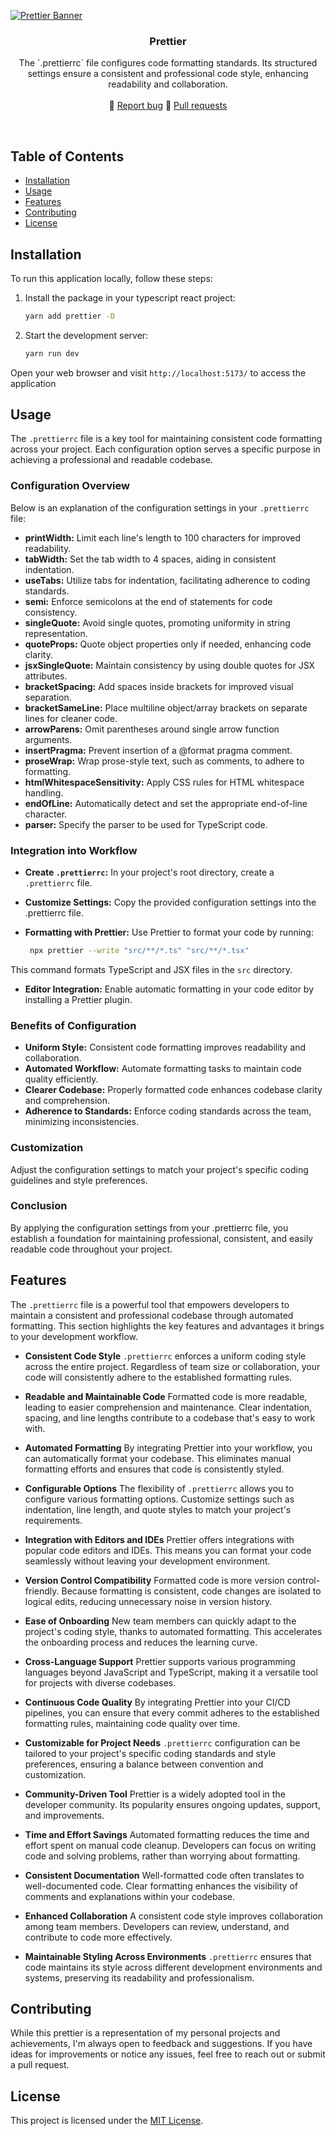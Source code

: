 [![Prettier Banner](https://unpkg.com/prettier-logo@1.0.3/images/prettier-banner-light.svg)](https://prettier.io)

<h3 align="center">Prettier</h3>

<p align="center">
  The `.prettierrc` file configures code formatting standards. Its structured settings ensure a consistent and professional code style, enhancing readability and collaboration.
  <br>
  <br>
  🔹
  <a href="https://github.com/yagnikvadi2003/prettier/issues">Report bug</a>
  🔹
  <a href="https://github.com/yagnikvadi2003/prettier/pulls">Pull requests</a>
</p>

<br />


## Table of Contents

- [Installation](#installation)
- [Usage](#usage)
- [Features](#features)
- [Contributing](#contributing)
- [License](#license)

## Installation

To run this application locally, follow these steps:

1. Install the package in your typescript react project:
   ```bash
   yarn add prettier -D
2. Start the development server:
    ```bash
    yarn run dev
Open your web browser and visit `http://localhost:5173/` to access the application

## Usage

The `.prettierrc` file is a key tool for maintaining consistent code formatting across your project. Each configuration option serves a specific purpose in achieving a professional and readable codebase.

### Configuration Overview
Below is an explanation of the configuration settings in your `.prettierrc` file:

- **printWidth:** Limit each line's length to 100 characters for improved readability.
- **tabWidth:** Set the tab width to 4 spaces, aiding in consistent indentation.
- **useTabs:** Utilize tabs for indentation, facilitating adherence to coding standards.
- **semi:** Enforce semicolons at the end of statements for code consistency.
- **singleQuote:** Avoid single quotes, promoting uniformity in string representation.
- **quoteProps:** Quote object properties only if needed, enhancing code clarity.
- **jsxSingleQuote:** Maintain consistency by using double quotes for JSX attributes.
- **bracketSpacing:** Add spaces inside brackets for improved visual separation.
- **bracketSameLine:** Place multiline object/array brackets on separate lines for cleaner code.
- **arrowParens:** Omit parentheses around single arrow function arguments.
- **insertPragma:** Prevent insertion of a @format pragma comment.
- **proseWrap:** Wrap prose-style text, such as comments, to adhere to formatting.
- **htmlWhitespaceSensitivity:** Apply CSS rules for HTML whitespace handling.
- **endOfLine:** Automatically detect and set the appropriate end-of-line character.
- **parser:** Specify the parser to be used for TypeScript code.

### Integration into Workflow

- **Create `.prettierrc`:** In your project's root directory, create a `.prettierrc` file.
- **Customize Settings:** Copy the provided configuration settings into the .prettierrc file.
- **Formatting with Prettier:** Use Prettier to format your code by running:

   ```bash
    npx prettier --write "src/**/*.ts" "src/**/*.tsx"
This command formats TypeScript and JSX files in the `src` directory.

- **Editor Integration:** Enable automatic formatting in your code editor by installing a Prettier plugin.

### Benefits of Configuration
- **Uniform Style:** Consistent code formatting improves readability and collaboration.
- **Automated Workflow:** Automate formatting tasks to maintain code quality efficiently.
- **Clearer Codebase:** Properly formatted code enhances codebase clarity and comprehension.
- **Adherence to Standards:** Enforce coding standards across the team, minimizing inconsistencies.

### Customization
Adjust the configuration settings to match your project's specific coding guidelines and style preferences.

### Conclusion
By applying the configuration settings from your .prettierrc file, you establish a foundation for maintaining professional, consistent, and easily readable code throughout your project.


## Features

The `.prettierrc` file is a powerful tool that empowers developers to maintain a consistent and professional codebase through automated formatting. This section highlights the key features and advantages it brings to your development workflow.

- **Consistent Code Style** `.prettierrc` enforces a uniform coding style across the entire project. Regardless of team size or collaboration, your code will consistently adhere to the established formatting rules.

- **Readable and Maintainable Code** Formatted code is more readable, leading to easier comprehension and maintenance. Clear indentation, spacing, and line lengths contribute to a codebase that's easy to work with.

- **Automated Formatting** By integrating Prettier into your workflow, you can automatically format your codebase. This eliminates manual formatting efforts and ensures that code is consistently styled.

- **Configurable Options** The flexibility of `.prettierrc` allows you to configure various formatting options. Customize settings such as indentation, line length, and quote styles to match your project's requirements.

- **Integration with Editors and IDEs** Prettier offers integrations with popular code editors and IDEs. This means you can format your code seamlessly without leaving your development environment.

- **Version Control Compatibility** Formatted code is more version control-friendly. Because formatting is consistent, code changes are isolated to logical edits, reducing unnecessary noise in version history.

- **Ease of Onboarding** New team members can quickly adapt to the project's coding style, thanks to automated formatting. This accelerates the onboarding process and reduces the learning curve.

- **Cross-Language Support** Prettier supports various programming languages beyond JavaScript and TypeScript, making it a versatile tool for projects with diverse codebases.

- **Continuous Code Quality** By integrating Prettier into your CI/CD pipelines, you can ensure that every commit adheres to the established formatting rules, maintaining code quality over time.

- **Customizable for Project Needs** `.prettierrc` configuration can be tailored to your project's specific coding standards and style preferences, ensuring a balance between convention and customization.

- **Community-Driven Tool** Prettier is a widely adopted tool in the developer community. Its popularity ensures ongoing updates, support, and improvements.

- **Time and Effort Savings** Automated formatting reduces the time and effort spent on manual code cleanup. Developers can focus on writing code and solving problems, rather than worrying about formatting.

- **Consistent Documentation** Well-formatted code often translates to well-documented code. Clear formatting enhances the visibility of comments and explanations within your codebase.

- **Enhanced Collaboration** A consistent code style improves collaboration among team members. Developers can review, understand, and contribute to code more effectively.

- **Maintainable Styling Across Environments** `.prettierrc` ensures that code maintains its style across different development environments and systems, preserving its readability and professionalism.

## Contributing

While this prettier is a representation of my personal projects and achievements, I'm always open to feedback and suggestions. If you have ideas for improvements or notice any issues, feel free to reach out or submit a pull request.

## License

This project is licensed under the [MIT License](LICENSE).

